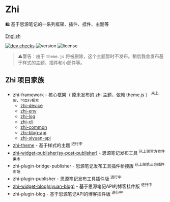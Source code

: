 # Zhi

🛍️ 基于思源笔记的一系列框架、插件、挂件、主题等

[English](README.md)

[![dev checks](https://img.shields.io/github/checks-status/terwer/zhi/dev?label=build)](https://github.com/terwer/zhi/tree/dev)
![version](https://img.shields.io/github/release/terwer/zhi.svg?style=flat-square)
![license](https://img.shields.io/badge/license-GPL-blue.svg?style=popout-square)

> ⚠️警告：由于 `theme.js` 将被删除，这个主题暂时不发布。稍后我会发布基于样式的主题、插件和小部件等。

## Zhi 项目家族

- zhi-framework - 核心框架（ 原未发布的 zhi 主题，依赖 theme.js ） <sup>未上架，可自行探索</sup>
  - [zhi-device](https://github.com/terwer/zhi/tree/main/libs/zhi-device)
  - [zhi-env](https://github.com/terwer/zhi/tree/main/libs/zhi-env)
  - [zhi-log](https://github.com/terwer/zhi/tree/main/libs/zhi-log)
  - [zhi-cli](https://github.com/terwer/zhi/tree/main/apps/zhi-cli)
  - [zhi-common](https://github.com/terwer/zhi/tree/main/apps/zhi-common)
  - [zhi-blog-api](https://github.com/terwer/zhi/tree/main/apps/zhi-blog-api)
  - [zhi-siyuan-api](https://github.com/terwer/zhi/tree/main/apps/zhi-siyuan-api)
- [zhi-theme](https://github.com/terwer/zhi-theme) - 基于样式的主题 <sup>进行中</sup>
- [zhi-widget-publisher(sy-post-publisher)](https://github.com/terwer/src-sy-post-publisher) - 思源笔记发布工具 <sup>已上架官方挂件集市</sup>
- zhi-plugin-bridge-publisher - 思源笔记发布工具插件桥接版 <sup>已上架第三方插件市场</sup>
- zhi-plugin-publisher - 思源笔记发布工具插件版 <sup>进行中</sup>
- [zhi-widget-blog(siyuan-blog)](https://github.com/terwer/siyuan-blog) - 基于思源笔记API的博客挂件版 <sup>进行中</sup>
- zhi-plugin-blog - 基于思源笔记API的博客插件版 <sup>进行中</sup>
